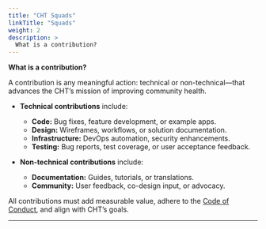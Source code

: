 ```yaml
--- 
title: "CHT Squads" 
linkTitle: "Squads"
weight: 2 
description: > 
  What is a contribution?
---
```


**What is a contribution?**

A contribution is any meaningful action: technical or non-technical—that advances the CHT’s mission of improving community health. 

- **Technical contributions** include:  
  - **Code:** Bug fixes, feature development, or example apps.  
  - **Design:** Wireframes, workflows, or solution documentation.  
  - **Infrastructure:** DevOps automation, security enhancements.  
  - **Testing:** Bug reports, test coverage, or user acceptance feedback.  

- **Non-technical contributions** include:  
  - **Documentation:** Guides, tutorials, or translations.  
  - **Community:** User feedback, co-design input, or advocacy.  

All contributions must add measurable value, adhere to the [Code of Conduct](https://docs.communityhealthtoolkit.org/community/contributing/code-of-conduct/), and align with CHT’s goals.  

---
